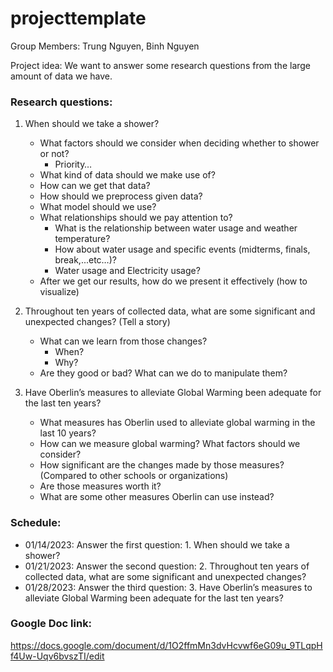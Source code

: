 # projecttemplate

Group Members: Trung Nguyen, Binh Nguyen

Project idea: We want to answer some research questions from the large amount of data we have.

### Research questions:
1. When should we take a shower?
	- What factors should we consider when deciding whether to shower or not?
		- Priority…
	- What kind of data should we make use of?
	- How can we get that data?
	- How should we preprocess given data?
	- What model should we use?
	- What relationships should we pay attention to?
		- What is the relationship between water usage and weather temperature?
		- How about water usage and specific events (midterms, finals, break,...etc…)?
		- Water usage and Electricity usage?
	- After we get our results, how do we present it effectively (how to visualize)
	
2. Throughout ten years of collected data, what are some significant and unexpected changes? (Tell a story)
	- What can we learn from those changes?
		- When?
		- Why? 
	- Are they good or bad? What can we do to manipulate them?

3. Have Oberlin’s measures to alleviate Global Warming been adequate for the last ten years?
	- What measures has Oberlin used to alleviate global warming in the last 10 years?
	- How can we measure global warming? What factors should we consider?
	- How significant are the changes made by those measures? (Compared to other schools or organizations)
	- Are those measures worth it?
	- What are some other measures Oberlin can use instead?


### Schedule:
- 01/14/2023: Answer the first question: 1. When should we take a shower?
- 01/21/2023: Answer the second question: 2. Throughout ten years of collected data, what are some significant and unexpected changes?
- 01/28/2023: Answer the third question: 3. Have Oberlin’s measures to alleviate Global Warming been adequate for the last ten years?

### Google Doc link:
https://docs.google.com/document/d/1O2ffmMn3dvHcvwf6eG09u_9TLqpHf4Uw-Uqv6bvszTI/edit
